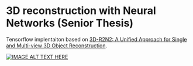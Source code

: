 # 3D reconstruction with Neural Networks (Senior Thesis)

Tensorflow implentaiton based on [3D-R2N2: A Unified Approach for Single and Multi-view 3D Object Reconstruction](https://arxiv.org/pdf/1604.00449.pdf).

[![IMAGE ALT TEXT HERE](https://img.youtube.com/vi/iI6ZMST8Ri0/0.jpg)](https://www.youtube.com/watch?v=iI6ZMST8Ri0)
